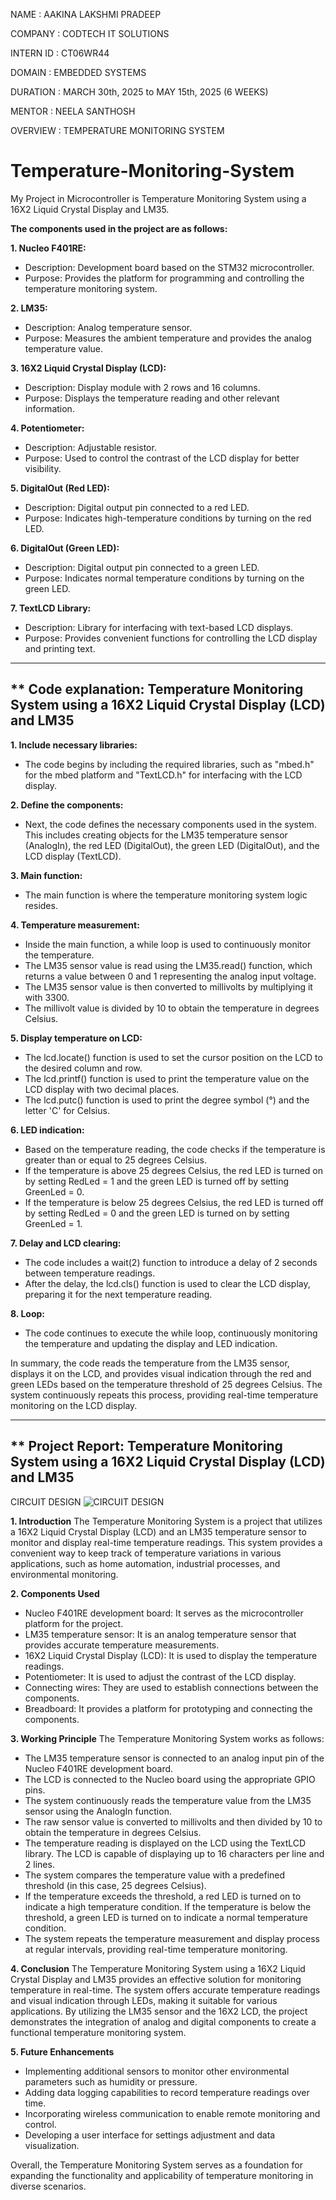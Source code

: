NAME : AAKINA LAKSHMI PRADEEP

COMPANY : CODTECH IT SOLUTIONS

INTERN ID : CT06WR44

DOMAIN : EMBEDDED SYSTEMS

DURATION : MARCH 30th, 2025 to MAY 15th, 2025 (6 WEEKS)

MENTOR : NEELA SANTHOSH

OVERVIEW : TEMPERATURE MONITORING SYSTEM


# Temperature-Monitoring-System
My Project in Microcontroller is Temperature Monitoring System using a 16X2 Liquid Crystal Display and LM35.

**The components used in the project are as follows:**

**1. Nucleo F401RE:** 
   - Description: Development board based on the STM32 microcontroller.
   - Purpose: Provides the platform for programming and controlling the temperature monitoring system.

**2. LM35:** 
   - Description: Analog temperature sensor.
   - Purpose: Measures the ambient temperature and provides the analog temperature value.

**3. 16X2 Liquid Crystal Display (LCD):**
   - Description: Display module with 2 rows and 16 columns.
   - Purpose: Displays the temperature reading and other relevant information.

**4. Potentiometer:**
   - Description: Adjustable resistor.
   - Purpose: Used to control the contrast of the LCD display for better visibility.

**5. DigitalOut (Red LED):**
   - Description: Digital output pin connected to a red LED.
   - Purpose: Indicates high-temperature conditions by turning on the red LED.

**6. DigitalOut (Green LED):**
   - Description: Digital output pin connected to a green LED.
   - Purpose: Indicates normal temperature conditions by turning on the green LED.

**7. TextLCD Library:**
   - Description: Library for interfacing with text-based LCD displays.
   - Purpose: Provides convenient functions for controlling the LCD display and printing text.
  
----------------------------------------------------------------------------------------------------
** Code explanation: Temperature Monitoring System using a 16X2 Liquid Crystal Display (LCD) and LM35
----------------------------------------------------------------------------------------------------
**1. Include necessary libraries:**
   - The code begins by including the required libraries, such as "mbed.h" for the mbed platform and "TextLCD.h" for interfacing with the LCD display.

**2. Define the components:**
   - Next, the code defines the necessary components used in the system. This includes creating objects for the LM35 temperature sensor (AnalogIn), the red LED (DigitalOut), the green LED (DigitalOut), and the LCD display (TextLCD).

**3. Main function:**
   - The main function is where the temperature monitoring system logic resides.

**4. Temperature measurement:**
   - Inside the main function, a while loop is used to continuously monitor the temperature.
   - The LM35 sensor value is read using the LM35.read() function, which returns a value between 0 and 1 representing the analog input voltage.
   - The LM35 sensor value is then converted to millivolts by multiplying it with 3300.
   - The millivolt value is divided by 10 to obtain the temperature in degrees Celsius.

**5. Display temperature on LCD:**
   - The lcd.locate() function is used to set the cursor position on the LCD to the desired column and row.
   - The lcd.printf() function is used to print the temperature value on the LCD display with two decimal places.
   - The lcd.putc() function is used to print the degree symbol (°) and the letter 'C' for Celsius.

**6. LED indication:**
   - Based on the temperature reading, the code checks if the temperature is greater than or equal to 25 degrees Celsius.
   - If the temperature is above 25 degrees Celsius, the red LED is turned on by setting RedLed = 1 and the green LED is turned off by setting GreenLed = 0.
   - If the temperature is below 25 degrees Celsius, the red LED is turned off by setting RedLed = 0 and the green LED is turned on by setting GreenLed = 1.

**7. Delay and LCD clearing:**
   - The code includes a wait(2) function to introduce a delay of 2 seconds between temperature readings.
   - After the delay, the lcd.cls() function is used to clear the LCD display, preparing it for the next temperature reading.

**8. Loop:**
   - The code continues to execute the while loop, continuously monitoring the temperature and updating the display and LED indication.

In summary, the code reads the temperature from the LM35 sensor, displays it on the LCD, and provides visual indication through the red and green LEDs based on the temperature threshold of 25 degrees Celsius. The system continuously repeats this process, providing real-time temperature monitoring on the LCD display.

---------------------------------------------------------------------------------------------------
** Project Report: Temperature Monitoring System using a 16X2 Liquid Crystal Display (LCD) and LM35         
---------------------------------------------------------------------------------------------------

CIRCUIT DESIGN
![CIRCUIT DESIGN](https://github.com/user-attachments/assets/737cc037-a93c-4073-8578-c898ba57e349)

**1. Introduction**
The Temperature Monitoring System is a project that utilizes a 16X2 Liquid Crystal Display (LCD) and an LM35 temperature sensor to monitor and display real-time temperature readings. This system provides a convenient way to keep track of temperature variations in various applications, such as home automation, industrial processes, and environmental monitoring.

**2. Components Used**
- Nucleo F401RE development board: It serves as the microcontroller platform for the project.
- LM35 temperature sensor: It is an analog temperature sensor that provides accurate temperature measurements.
- 16X2 Liquid Crystal Display (LCD): It is used to display the temperature readings.
- Potentiometer: It is used to adjust the contrast of the LCD display.
- Connecting wires: They are used to establish connections between the components.
- Breadboard: It provides a platform for prototyping and connecting the components.

**3. Working Principle**
The Temperature Monitoring System works as follows:

- The LM35 temperature sensor is connected to an analog input pin of the Nucleo F401RE development board.
- The LCD is connected to the Nucleo board using the appropriate GPIO pins.
- The system continuously reads the temperature value from the LM35 sensor using the AnalogIn function.
- The raw sensor value is converted to millivolts and then divided by 10 to obtain the temperature in degrees Celsius.
- The temperature reading is displayed on the LCD using the TextLCD library. The LCD is capable of displaying up to 16 characters per line and 2 lines.
- The system compares the temperature value with a predefined threshold (in this case, 25 degrees Celsius).
- If the temperature exceeds the threshold, a red LED is turned on to indicate a high temperature condition. If the temperature is below the threshold, a green LED is turned on to indicate a normal temperature condition.
- The system repeats the temperature measurement and display process at regular intervals, providing real-time temperature monitoring.

**4. Conclusion**
The Temperature Monitoring System using a 16X2 Liquid Crystal Display and LM35 provides an effective solution for monitoring temperature in real-time. The system offers accurate temperature readings and visual indication through LEDs, making it suitable for various applications. By utilizing the LM35 sensor and the 16X2 LCD, the project demonstrates the integration of analog and digital components to create a functional temperature monitoring system.

**5. Future Enhancements**
- Implementing additional sensors to monitor other environmental parameters such as humidity or pressure.
- Adding data logging capabilities to record temperature readings over time.
- Incorporating wireless communication to enable remote monitoring and control.
- Developing a user interface for settings adjustment and data visualization.

Overall, the Temperature Monitoring System serves as a foundation for expanding the functionality and applicability of temperature monitoring in diverse scenarios.

